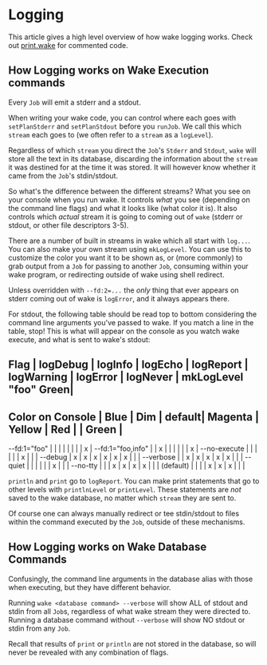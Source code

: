 # Logging

This article gives a high level overview of how wake logging works.
Check out [print.wake](https://github.com/sifive/wake/blob/master/share/wake/lib/core/print.wake)
for commented code.

## How Logging works on Wake Execution commands

Every `Job` will emit a stderr and a stdout.

When writing your wake code, you can control where each goes with `setPlanStderr` and `setPlanStdout` before you `runJob`.
We call this which `stream` each goes to (we often refer to a `stream` as a `logLevel`).

Regardless of which `stream` you direct the `Job`'s `Stderr` and `Stdout`,
`wake` will store all the text in its database,
discarding the information about the `stream` it was destined for at the time it was stored.
It will however know whether it came from the `Job`'s stdin/stdout.

So what's the difference between the different streams?
What you see on your console when you run wake.
It controls *what* you see (depending on the command line flags) and what it looks like (what color it is).
It also controls which *actual* stream it is going to coming out of `wake`
(stderr or stdout, or other file descriptors 3-5).

There are a number of built in streams in wake which all start with `log...`.
You can also make your own stream using `mkLogLevel`.
You can use this to customize the color you want it to be shown as,
or (more commonly) to grab output from a `Job` for passing to another `Job`,
consuming within your wake program, or redirecting outside of wake using shell redirect.

Unless overridden with `--fd:2=...` the *only* thing that ever appears on stderr coming out of wake is `logError`,
and it always appears there.

For stdout, the following table should be read top to bottom considering the command line arguments you've passed to wake.
If you match a line in the table, stop!
This is what will appear on the console as you watch wake execute, and what is sent to wake's stdout:

Flag               | logDebug | logInfo | logEcho | logReport | logWarning | logError | logNever | mkLogLevel "foo" Green|
--------------------------------------------------------------------------------------------------------------------------
Color on Console   |  Blue    |  Dim    |  default| Magenta   |  Yellow    |   Red    |          |   Green        |          
--------------------------------------------------------------------------------------------------------------------
--fd:1="foo"       |          |         |         |           |            |          |          |         x       |
--fd:1="foo,info"  |          |    x    |         |           |            |          |          |         x       |
--no-execute       |          |         |         |           |            |    x     |          |                 |
--debug            |      x   |    x    |    x    |     x     |      x     |    x     |          |                 |
--verbose          |          |    x    |    x    |     x     |      x     |    x     |          |                 |
--quiet            |          |         |         |           |            |    x     |          |                 |
--no-tty           |          |         |    x    |     x     |      x     |    x     |          |                 |
(default)          |          |         |         |     x     |      x     |    x     |          |                 |

`println` and `print` go to `logReport`. You can make print statements that go to other levels with `printlnLevel` or `printLevel`.
These statements are *not* saved to the wake database, no matter which `stream` they are sent to.

Of course one can always manually redirect or tee stdin/stdout to files within the command executed by the `Job`, outside
of these mechanisms.

## How Logging works on Wake Database Commands

Confusingly, the command line arguments in the database alias with those when executing, but they have different behavior.

Running `wake <database command> --verbose` will show ALL of stdout and stdin from all `Job`s, regardless of what wake
stream they were directed to. Running a database command without `--verbose` will show NO stdout or stdin from any `Job`.

Recall that results of `print` or `println` are not stored in the database, so will never be revealed with any combination
of flags.
